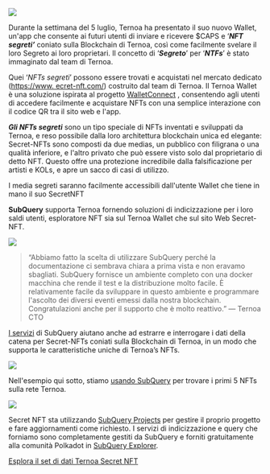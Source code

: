 ![](https://miro.medium.com/max/1200/0*s1fSGGelS-HVJNBm)


Durante la settimana del 5 luglio, Ternoa ha presentato il suo nuovo Wallet, un'app che consente ai futuri utenti di inviare e ricevere $CAPS e ‘**_NFT segreti’_** coniato sulla Blockchain di Ternoa, così come facilmente svelare il loro Segreto ai loro proprietari. Il concetto di ‘**_Segreto_**’ per ‘**_NTFs_**’ è stato immaginato dal team di Ternoa.

Quei ‘_NFTs segreti_’ possono essere trovati e acquistati nel mercato dedicato ([https://www. ecret-nft.com/](https://www.secret-nft.com/)) costruito dal team di Ternoa. Il Ternoa Wallet è una soluzione ispirata al progetto [WalletConnect](https://walletconnect.org/) , consentendo agli utenti di accedere facilmente e acquistare NFTs con una semplice interazione con il codice QR tra il sito web e l'app.

**_Gli NFTs segreti_** sono un tipo speciale di NFTs inventati e sviluppati da Ternoa, e reso possibile dalla loro architettura blockchain unica ed elegante: Secret-NFTs sono composti da due medias, un pubblico con filigrana o una qualità inferiore, e l'altro privato che può essere visto solo dal proprietario di detto NFT. Questo offre una protezione incredibile dalla falsificazione per artisti e KOLs, e apre un sacco di casi di utilizzo.

I media segreti saranno facilmente accessibili dall'utente Wallet che tiene in mano il suo SecretNFT

**SubQuery** supporta Ternoa fornendo soluzioni di indicizzazione per i loro saldi utenti, esploratore NFT sia sul Ternoa Wallet che sul sito Web Secret-NFT.

![](https://miro.medium.com/max/1400/0*gquKRKBgiyAAxRFZ)

> “Abbiamo fatto la scelta di utilizzare SubQuery perché la documentazione ci sembrava chiara a prima vista e non eravamo sbagliati. SubQuery fornisce un ambiente completo con una docker macchina che rende il test e la distribuzione molto facile. È relativamente facile da sviluppare in questo ambiente e programmare l'ascolto dei diversi eventi emessi dalla nostra blockchain. Congratulazioni anche per il supporto che è molto reattivo.” — Ternoa CTO

[I servizi](https://subquery.network/) di SubQuery aiutano anche ad estrarre e interrogare i dati della catena per Secret-NFTs coniati sulla Blockchain di Ternoa, in un modo che supporta le caratteristiche uniche di Ternoa’s NFTs.

![](https://miro.medium.com/max/1400/0*CA7lfxmZxHCKhzWw)

Nell'esempio qui sotto, stiamo [usando SubQuery](https://explorer.subquery.network/subquery/capsule-corp-ternoa/indexer) per trovare i primi 5 NFTs sulla rete Ternoa.

![](https://miro.medium.com/max/1400/0*YaQGpb3xUn7BUESx)

Secret NFT sta utilizzando [SubQuery Projects](https://project.subquery.network/) per gestire il proprio progetto e fare aggiornamenti come richiesto. I servizi di indicizzazione e query che forniamo sono completamente gestiti da SubQuery e forniti gratuitamente alla comunità Polkadot in [SubQuery Explorer](https://explorer.subquery.network/).

[Esplora il set di dati Ternoa Secret NFT](https://explorer.subquery.network/subquery/capsule-corp-ternoa/indexer)